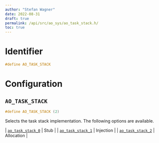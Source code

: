 ```yaml
---
author: "Stefan Wagner"
date: 2022-08-31
draft: true
permalink: /api/src/ao_sys/ao_task_stack.h/
toc: true
---
```


# Identifier

```c
#define AO_TASK_STACK
```

# Configuration

## `AO_TASK_STACK`

```c
#define AO_TASK_STACK (2)
```

Selects the task stack implementation. The following options are available.

| [`ao_task_stack_0`](ao_task_stack_0.h.md) | Stub |
| [`ao_task_stack_1`](ao_task_stack_1.h.md) | Injection |
| [`ao_task_stack_2`](ao_task_stack_2.h.md) | Allocation |
